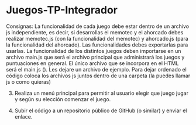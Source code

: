 # Juegos-TP-Integrador
Consignas:
La funcionalidad de cada juego debe estar dentro de un archivo js independiente, es decir, si
desarrollas el memotec y el ahorcado debes realizar memotec.js (con la funcionalidad del
memotec) y ahorcado.js (para la funcionalidad del ahorcado). Las funcionalidades debes
exportarlas para usarlas.
La funcionalidad de los distintos juegos deben importarse en un archivo main.js que será el
archivo principal que administrará los juegos y puntuaciones en general.
El único archivo que se incorpora en el HTML será el main.js (<script type="module"
src="js/main.js"></script>). Les dejare un archivo de ejemplo.
Para dejar ordenado el código coloca los archivos js juntos dentro de una carpeta (la puedes
llamar js o como quieras)

3. Realiza un menú principal para permitir al usuario elegir que juego jugar y según su elección
comenzar el juego.

5. Subir el código a un repositorio público de GitHub (o similar) y enviar el enlace.
